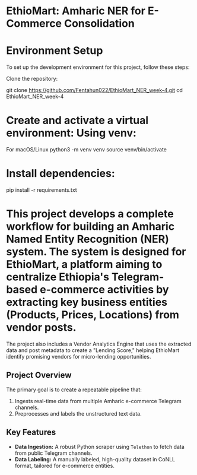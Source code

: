 # EthioMart: Amharic NER for E-Commerce Consolidation

# Environment Setup
To set up the development environment for this project, follow these steps:

Clone the repository:

git clone https://github.com/Fentahun022/EthioMart_NER_week-4.git
cd EthioMart_NER_week-4


# Create and activate a virtual environment: Using venv:

For macOS/Linux
python3 -m venv venv source venv/bin/activate

# Install dependencies:

pip install -r requirements.txt

# This project develops a complete workflow for building an Amharic Named Entity Recognition (NER) system. The system is designed for EthioMart, a platform aiming to centralize Ethiopia's Telegram-based e-commerce activities by extracting key business entities (Products, Prices, Locations) from vendor posts.

The project also includes a Vendor Analytics Engine that uses the extracted data and post metadata to create a "Lending Score," helping EthioMart identify promising vendors for micro-lending opportunities.
## Project Overview

The primary goal is to create a repeatable pipeline that:
1.  Ingests real-time data from multiple Amharic e-commerce Telegram channels.
2.  Preprocesses and labels the unstructured text data.

## Key Features

- **Data Ingestion:** A robust Python scraper using `Telethon` to fetch data from public Telegram channels.
- **Data Labeling:** A manually labeled, high-quality dataset in CoNLL format, tailored for e-commerce entities.